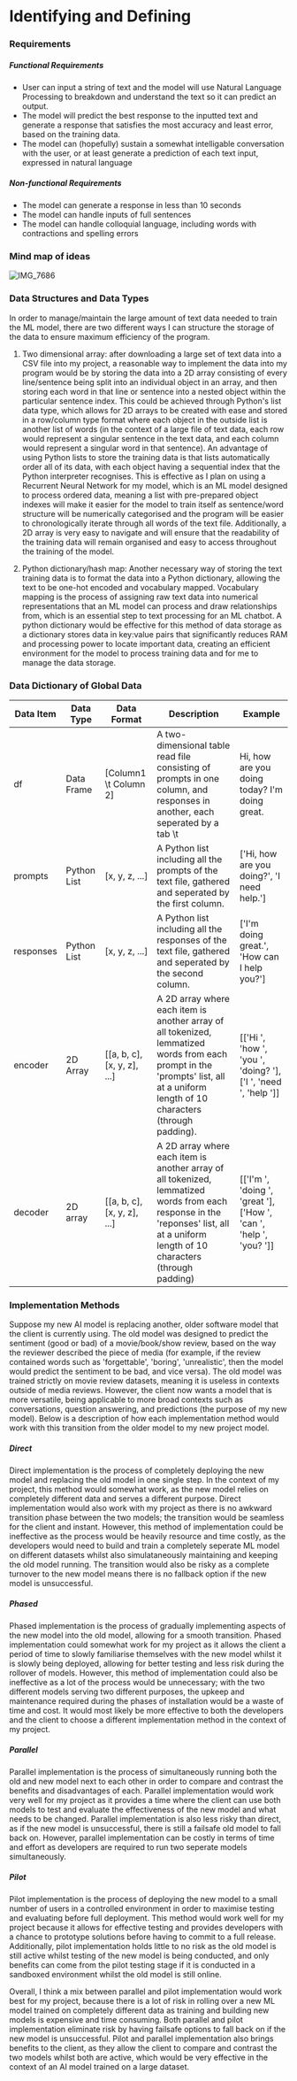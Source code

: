 # Identifying and Defining
### Requirements
##### Functional Requirements
- User can input a string of text and the model will use Natural Language Processing to breakdown and understand the text so it can predict an output.
- The model will predict the best response to the inputted text and generate a response that satisfies the most accuracy and least error, based on the training data.
- The model can (hopefully) sustain a somewhat intelligable conversation with the user, or at least generate a prediction of each text input, expressed in natural language

##### Non-functional Requirements
- The model can generate a response in less than 10 seconds
- The model can handle inputs of full sentences
- The model can handle colloquial language, including words with contractions and spelling errors

### Mind map of ideas
 ![IMG_7686](https://github.com/user-attachments/assets/cc6f3507-78c4-4064-8120-73d5858fd8cd)

### Data Structures and Data Types
In order to manage/maintain the large amount of text data needed to train the ML model, there are two different ways I can structure the storage of the data to ensure maximum efficiency of the program.

1. Two dimensional array: after downloading a large set of text data into a CSV file into my project, a reasonable way to implement the data into my program would be by storing the data into a 2D array consisting of every line/sentence being split into an individual object in an array, and then storing each word in that line or sentence into a nested object within the particular sentence index. This could be achieved through Python's list data type, which allows for 2D arrays to be created with ease and stored in a row/column type format where each object in the outside list is another list of words (in the context of a large file of text data, each row would represent a singular sentence in the text data, and each column would represent a singular word in that sentence). An advantage of using Python lists to store the training data is that lists automatically order all of its data, with each object having a sequential index that the Python interpreter recognises. This is effective as I plan on using a Recurrent Neural Network for my model, which is an ML model designed to process ordered data, meaning a list with pre-prepared object indexes will make it easier for the model to train itself as sentence/word structure will be numerically categorised and the program will be easier to chronologically iterate through all words of the text file. Additionally, a 2D array is very easy to navigate and will ensure that the readability of the training data will remain organised and easy to access throughout the training of the model.
 
2. Python dictionary/hash map: Another necessary way of storing the text training data is to format the data into a Python dictionary, allowing the text to be one-hot encoded and vocabulary mapped. Vocabulary mapping is the process of assigning raw text data into numerical representations that an ML model can process and draw relationships from, which is an essential step to text processing for an ML chatbot. A python dictionary would be effective for this method of data storage as a dictionary stores data in key:value pairs that significantly reduces RAM and processing power to locate important data, creating an efficient environment for the model to process training data and for me to manage the data storage.


### Data Dictionary of Global Data

|Data Item|Data Type|Data Format|Description|Example|
|----|----|----|----|----|
|df|Data Frame|[Column1 \t Column 2]|A two-dimensional table read file consisting of prompts in one column, and responses in another, each seperated by a tab \t|Hi, how are you doing today?      I'm doing great.|
|prompts|Python List|[x, y, z, ...]|A Python list including all the prompts of the text file, gathered and seperated by the first column.|['Hi, how are you doing?', 'I need help.']|
|responses|Python List|[x, y, z, ...]|A Python list including all the responses of the text file, gathered and seperated by the second column.|['I'm doing great.', 'How can I help you?']|
|encoder|2D Array|[[a, b, c], [x, y, z], ...]|A 2D array  where each item is another array of all tokenized, lemmatized words from each prompt in the 'prompts' list, all at a uniform length of 10 characters (through padding).|[['Hi        ', 'how       ', 'you       ', 'doing?    '], ['I         ', 'need      ', 'help      ']]|
|decoder|2D array|[[a, b, c], [x, y, z], ...]|A 2D array  where each item is another array of all tokenized, lemmatized words from each response in the 'reponses' list, all at a uniform length of 10 characters (through padding)|[['I'm       ', 'doing     ', 'great     '], ['How       ', 'can       ', 'help      ', 'you?      ']]|


### Implementation Methods
Suppose my new AI model is replacing another, older software model that the client is currently using. The old model was designed to predict the sentiment (good or bad) of a movie/book/show review, based on the way the reviewer described the piece of media (for example, if the review contained words such as 'forgettable', 'boring', 'unrealistic', then the model would predict the sentiment to be bad, and vice versa). The old model was trained strictly on movie review datasets, meaning it is useless in contexts outside of media reviews. However, the client now wants a model that is more versatile, being applicable to more broad contexts such as conversations, question answering, and predictions (the purpose of my new model). Below is a description of how each implementation method would work with this transition from the older model to my new project model.

##### Direct
Direct implementation is the process of completely deploying the new model and replacing the old model in one single step. In the context of my project, this method would somewhat work, as the new model relies on completely different data and serves a different purpose. Direct implementation would also work with my project as there is no awkward transition phase between the two models; the transition would be seamless for the client and instant. However, this method of implementation could be ineffective as the process would be heavily resource and time costly, as the developers would need to build and train a completely seperate ML model on different datasets whilst also simulataneously maintaining and keeping the old model running. The transition would also be risky as a complete turnover to the new model means there is no fallback option if the new model is unsuccessful.

##### Phased
Phased implementation is the process of gradually implementing aspects of the new model into the old model, allowing for a smooth transition. Phased implementation could somewhat work for my project as it allows the client a period of time to slowly familiarise themselves with the new model whilst it is slowly being deployed, allowing for better testing and less risk during the rollover of models. However, this method of implementation could also be ineffective as a lot of the process would be unnecessary; with the two different models serving two different purposes, the upkeep and maintenance required during the phases of installation would be a waste of time and cost. It would most likely be more effective to both the developers and the client to choose a different implementation method in the context of my project.

##### Parallel
Parallel implementation is the process of simultaneously running both the old and new model next to each other in order to compare and contrast the benefits and disadvantages of each. Parallel implementation would work very well for my project as it provides a time where the client can use both models to test and evaluate the effectiveness of the new model and what needs to be changed. Parallel implementation is also less risky than direct, as if the new model is unsuccessful, there is still a failsafe old model to fall back on. However, parallel implementation can be costly in terms of time and effort as developers are required to run two seperate models simultaneously.

##### Pilot
Pilot implementation is the process of deploying the new model to a small number of users in a controlled environment in order to maximise testing and evaluating before full deployment. This method would work well for my project because it allows for effective testing and provides developers with a chance to prototype solutions before having to commit to a full release. Additionally, pilot implementation holds little to no risk as the old model is still active whilst testing of the new model is being conducted, and only benefits can come from the pilot testing stage if it is conducted in a sandboxed environment whilst the old model is still online.

Overall, I think a mix between parallel and pilot implementation would work best for my project, because there is a lot of risk in rolling over a new ML model trained on completely different data as training and building new models is expensive and time consuming. Both parallel and pilot implementation eliminate risk by having failsafe options to fall back on if the new model is unsuccessful. Pilot and parallel implementation also brings benefits to the client, as they allow the client to compare and contrast the two models whilst both are active, which would be very effective in the context of an AI model trained on a large dataset.
